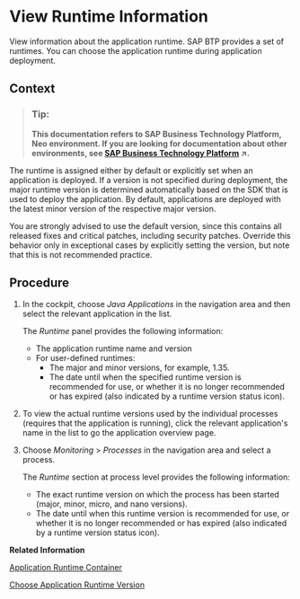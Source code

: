 <!-- loio343663e8f3e34573ac292106861a8590 -->

# View Runtime Information

View information about the application runtime. SAP BTP provides a set of runtimes. You can choose the application runtime during application deployment.



## Context

> ### Tip:  
> **This documentation refers to SAP Business Technology Platform, Neo environment. If you are looking for documentation about other environments, see [SAP Business Technology Platform](https://help.sap.com/viewer/65de2977205c403bbc107264b8eccf4b/Cloud/en-US/6a2c1ab5a31b4ed9a2ce17a5329e1dd8.html "SAP Business Technology Platform (SAP BTP) is an integrated offering comprised of four technology portfolios: database and data management, application development and integration, analytics, and intelligent technologies. The platform offers users the ability to turn data into business value, compose end-to-end business processes, and build and extend SAP applications quickly.") :arrow_upper_right:.**

The runtime is assigned either by default or explicitly set when an application is deployed. If a version is not specified during deployment, the major runtime version is determined automatically based on the SDK that is used to deploy the application. By default, applications are deployed with the latest minor version of the respective major version.

You are strongly advised to use the default version, since this contains all released fixes and critical patches, including security patches. Override this behavior only in exceptional cases by explicitly setting the version, but note that this is not recommended practice.



## Procedure

1.  In the cockpit, choose *Java Applications* in the navigation area and then select the relevant application in the list.

    The *Runtime* panel provides the following information:

    -   The application runtime name and version
    -   For user-defined runtimes:
        -   The major and minor versions, for example, 1.35.
        -   The date until when the specified runtime version is recommended for use, or whether it is no longer recommended or has expired \(also indicated by a runtime version status icon\).


2.  To view the actual runtime versions used by the individual processes \(requires that the application is running\), click the relevant application's name in the list to go the application overview page.

3.  Choose *Monitoring* \> *Processes* in the navigation area and select a process.

    The *Runtime* section at process level provides the following information:

    -   The exact runtime version on which the process has been started \(major, minor, micro, and nano versions\).
    -   The date until when this runtime version is recommended for use, or whether it is no longer recommended or has expired \(also indicated by a runtime version status icon\).


**Related Information**  


[Application Runtime Container](../30-development-neo/application-runtime-container-7613bd2.md)

[Choose Application Runtime Version](choose-application-runtime-version-13afe5c.md "Applications deployed on SAP BTP are always started on the latest version of the application runtime container. This version contains all released fixes, critical patches and enhancements and is respectively the recommended option for applications. In some special cases, you can choose the version of the runtime container your application uses by specifying it with the parameter --runtime-version when deploying your application. To change this version, you need to redeploy the application without specifying this parameter.")

